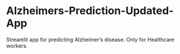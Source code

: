 # Alzheimers-Prediction-Updated-App
Streamlit app for predicting Alzheimer’s disease. Only for Healthcare workers.
